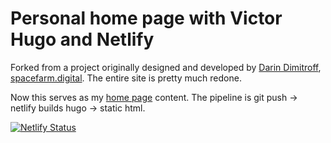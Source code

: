 # Personal home page with Victor Hugo and Netlify

Forked from a project originally designed and developed by [Darin Dimitroff](http://www.darindimitroff.com/), [spacefarm.digital](https://www.spacefarm.digital). The entire site is pretty much redone.

Now this serves as my [home page](http://www.kallehjerppe.com/) content.
The pipeline is git push -> netlify builds hugo -> static html.

[![Netlify Status](https://api.netlify.com/api/v1/badges/727c3675-a72a-45bc-9af7-db4614d94ae7/deploy-status)](https://app.netlify.com/sites/kallehjerppe/deploys)
